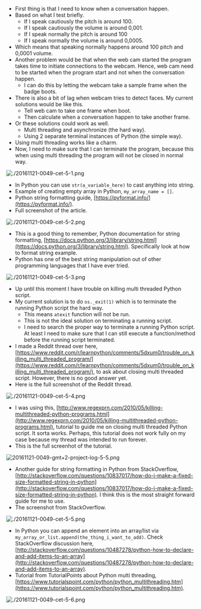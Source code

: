 * First thing is that I need to know when a conversation happen.
* Based on what I test briefly.
    * If I speak cautiously the pitch is around 100.
    * If I speak cautiously the volume is around 0,001.
    * If I speak normally the pitch is around 100
    * If I speak normally the volume is around 0,0005.
* Which means that speaking normally happens around 100 pitch and 0,0001 volume.
* Another problem would be that when the web cam started the program takes time to initiate connections to the webcam. Hence, web cam need to be started when the program start and not when the conversation happen.
    * I can do this by letting the webcam take a sample frame when the badge boots.
* There is also a bit of lag when webcam tries to detect faces. My current solutions would be like this.
    * Tell web cam to take one frame when boot.
    * Then calculate when a conversation happen to take another frame.
* Or these solutions could work as well.
    * Multi threading and asynchronize (the hard way).
    * Using 2 separate terminal instances of Python (the simple way).
* Using multi threading works like a charm.
* Now, I need to make sure that I can terminate the program, because this when using multi threading the program will not be closed in normal way.

![./20161121-0049-cet-5-1.png](./20161121-0049-cet-5-1.png)

* In Python you can use `str(a_variable_here)` to cast anything into string.
* Example of creating empty array in Python, `my_array_name = []`.
* Python string formatting guide, [https://pyformat.info/](https://pyformat.info/).
* Full screenshot of the article.

![./20161121-0049-cet-5-2.png](./20161121-0049-cet-5-2.png)

* This is a good thing to remember, Python documentation for string formatting, [https://docs.python.org/3/library/string.html](https://docs.python.org/3/library/string.html). Specifically look at how to format string example.
* Python has one of the best string manipulation out of other programming languages that I have ever tried.

![./20161121-0049-cet-5-3.png](./20161121-0049-cet-5-3.png)

* Up until this moment I have trouble on killing multi threaded Python script.
* My current solution is to do `os._exit(1)` which is to terminate the running Python script the hard way.
    * This means `atexit` function will not be run.
    * This is not the ideal solution on terminating a running script.
    * I need to search the proper way to terminate a running Python script. At least I need to make sure that I can still execute a function/method before the running script terminated.
* I made a Reddit thread over here, [https://www.reddit.com/r/learnpython/comments/5dxum0/trouble_on_killing_multi_threaded_program/](https://www.reddit.com/r/learnpython/comments/5dxum0/trouble_on_killing_multi_threaded_program/), to ask about closing multi threaded script. However, there is no good answer yet.
* Here is the full screenshot of the Reddit thread.

![./20161121-0049-cet-5-4.png](./20161121-0049-cet-5-4.png)

* I was using this, [http://www.regexprn.com/2010/05/killing-multithreaded-python-programs.html](http://www.regexprn.com/2010/05/killing-multithreaded-python-programs.html), tutorial to guide me on closing multi threaded Python script. It sorta works. Perhaps, this tutorial does not work fully on my case because my thread was intended to run forever.
* This is the full screenhot of the tutorial.

![20161121-0049-gmt+2-project-log-5-5.png](20161121-0049-gmt+2-project-log-5-5.png)

* Another guide for string formatting in Python from StackOverflow, [http://stackoverflow.com/questions/10837017/how-do-i-make-a-fixed-size-formatted-string-in-python](http://stackoverflow.com/questions/10837017/how-do-i-make-a-fixed-size-formatted-string-in-python). I think this is the most straight forward guide for me to use.
* The screenshot from StackOverflow.

![./20161121-0049-cet-5-5.png](./20161121-0049-cet-5-5.png)

* In Python you can append an element into an array/list via `my_array_or_list.append(the_thing_i_want_to_add)`. Check StackOverflow discussion here, [http://stackoverflow.com/questions/10487278/python-how-to-declare-and-add-items-to-an-array](http://stackoverflow.com/questions/10487278/python-how-to-declare-and-add-items-to-an-array).
* Tutorial from TutorialPoints about Python multi threading, [https://www.tutorialspoint.com/python/python_multithreading.htm](https://www.tutorialspoint.com/python/python_multithreading.htm).

![./20161121-0049-cet-5-6.png](./20161121-0049-cet-5-6.png)